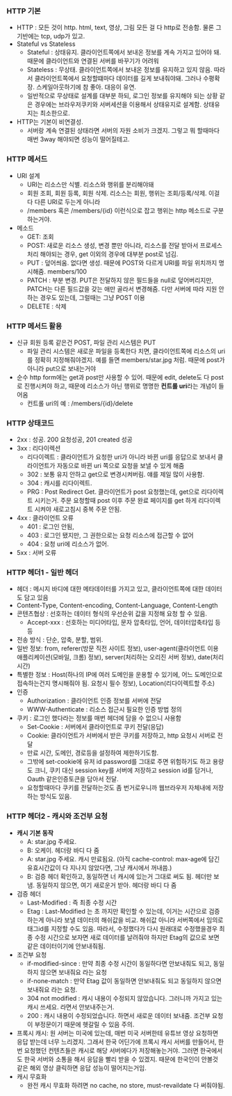 ### HTTP 기본
- HTTP : 모든 것이 http. html, text, 영상, 그림 모든 걸 다 http로 전송함. 물론 그 기반에는 tcp, udp가 있고.
- Stateful vs Stateless
  - Stateful : 상태유지. 클라이언트쪽에서 보내온 정보를 계속 가지고 있어야 돼. 때문에 클라이언트와 연결된 서버를 바꾸기가 어려워
  - Stateless : 무상태. 클라이언트쪽에서 보내온 정보를 유지하고 있지 않음. 따라서 클라이언트쪽에서 요청할떄마다 데이터를 길게 보내줘야돼. 그러나 수평확장. 스케일아웃하기에 참 좋아. 대응이 유연.
  - 일반적으로 무상태로 설계를 대부분 하되, 로그인 정보를 유지해야 되는 상황 같은 경우에는 브라우저쿠키와 서버세션을 이용해서 상태유지로 설계함. 상태유지는 최소한으로.
- HTTP는 기본이 비연결성. 
  - 서버랑 계속 연결된 상태라면 서버의 자원 소비가 크겠지. 그렇고 뭐 할때마다 매번 3way 해야되면 성능이 떨어질테고. 

### HTTP 메서드
- URI 설계
  - URI는 리소스만 식별. 리소스와 행위를 분리해야돼
  - 회원 조회, 회원 등록, 회원 삭제. 리소스는 회원, 행위는 조회/등록/삭제. 이걸 다 다른 URI로 두는게 아니라
  - /members 혹은 /members/{id} 이런식으로 잡고 행위는 http 메소드로 구분 하는거야.
- 메소드
  - GET: 조회
  - POST: 새로운 리소스 생성, 변경 뿐만 아니라, 리소스를 전달 받아서 프로세스 처리 해야되는 경우, get 이외의 경우에 대부분 post로 넘김.
  - PUT : 덮어씌움. 없다면 생성. 때문에 POST와 다르게 URI를 파일 위치까지 명시해줌. members/100
  - PATCH : 부분 변경. PUT은 전달하지 않은 필드들을 null로 덮어버리지만, PATCH는 다른 필드값을 갖는 애만 골라서 변경해줌. 다만 서버에 따라 지원 안하는 경우도 있는데, 그럴때는 그냥 POST 이용
  - DELETE : 삭제

### HTTP 메서드 활용
- 신규 회원 등록 같은건 POST, 파일 관리 시스템은 PUT
  - 파일 관리 시스템은 새로운 파일을 등록한다 치면, 클라이언트쪽에 리소스의 uri를 정확히 지정해줘야겠지. 예를 들면 members/star.jpg 처럼. 때문에 post가 아니라 put으로 보내는거야
- 순수 http form에는 get과 post만 사용할 수 있어. 때문에 edit, delete도 다 post로 진행시켜야 하고, 때문에 리소스가 아닌 행위로 명명한 **컨트롤 uri**라는 개념이 들어옴
  - 컨트롤 uri의 예 : /members/{id}/delete

### HTTP 상태코드
- 2xx : 성공. 200 요청성공, 201 created 성공
- 3xx : 리다이렉션
  - 리다이렉트 : 클라이언트가 요청한 uri가 아니라 바뀐 uri를 응답으로 보내서 클라이언트가 자동으로 바뀐 uri 쪽으로 요청을 보낼 수 있게 해줌
  - 302 : 보통 유지 안하고 get으로 변경시켜버림. 얘를 제일 많이 사용함.
  - 304 : 캐시를 리다이렉트.
  - PRG : Post Redirect Get. 클라이언트가 post 요청했는데, get으로 리다이렉트 시키는거. 주문 요청할때 post 이후 주문 완료 페이지를 get 하게 리다이렉트 시켜야 새로고침시 중복 주문 안됨.
- 4xx : 클라이언트 오류
  - 401 : 로그인 안됨,
  - 403 : 로그인 됐지만, 그 권한으로는 요청 리소스에 접근할 수 없어
  - 404 : 요청 uri에 리소스가 없어.
- 5xx : 서버 오류

### HTTP 헤더1 - 일반 헤더
- 헤더 : 메시지 바디에 대한 메타데이터를 가지고 있고, 클라이언트쪽에 대한 데이터도 담고 있음
- Content-Type, Content-encoding, Content-Language, Content-Length
- 콘텐츠협상 : 선호하는 데이터 형식의 우선순위 값을 지정해 요청 할 수 있음.
  - Accept-xxx : 선호하는 미디어타입, 문자 압축타입, 언어, 데이터압축타입 등등
- 전송 방식 : 단순, 압축, 분할, 범위.
- 일반 정보: from, referer(방문 직전 사이트 정보), user-agent(클라이언트 이용 애플리케이션(모바일, 크롬) 정보), server(처리하는 오리진 서버 정보), date(처리 시간)
- 특별한 정보 : Host(하나의 IP에 여러 도메인을 운용할 수 있기에, 어느 도메인으로 접속하는건지 명시해줘야 됨. 요청시 필수 정보), Location(리다이렉트할 주소)
- 인증
  - Authorization : 클라이언트 인증 정보를 서버에 전달
  - WWW-Authenticate : 리소스 접근시 필요한 인증 방법 정의
- 쿠키 : 로그인 했다라는 정보를 매번 헤더에 담을 수 없으니 사용함
  - Set-Cookie : 서버에서 클라이언트로 쿠키 전달(응답)
  - Cookie: 클라이언트가 서버에서 받은 쿠키를 저장하고, http 요청시 서버로 전달
  - 만료 시간, 도메인, 경로등을 설정하여 제한하기도함.
  - 그밖에 set-cookie에 유저 id password를 그대로 주면 위험하기도 하고 용량도 크니, 쿠키 대신 session key를 서버에 저장하고 session id를 담거나, Oauth 같은인증토큰을 담아서 전달. 
  - 요청할때마다 쿠키를 전달하는것도 좀 번거로우니까 웹브라우저 자체내에 저장하는 방식도 있음.

### HTTP 헤더2 - 캐시와 조건부 요청
- **캐시 기본 동작**
  - A: star.jpg 주세요. 
  - B: 오케이. 헤더랑 바디 다 줌
  - A: star.jpg 주세요. 캐시 만료됨요. (아직 cache-control: max-age에 담긴 유효시간값이 다 지나지 않았다면, 그냥 캐시에서 꺼내씀.)
  - B: 검증 헤더 확인하고, 동일하면 너 캐시에 있는거 그대로 써도 됨. 헤더만 보냄. 동일하지 않으면, 여기 새로운거 받아. 헤더랑 바디 다 줌
- 검증 헤더
  - Last-Modified : 즉 최종 수정 시간
  - Etag : Last-Modified 는 초 까지만 확인할 수 있는데, 이거는 시간으로 검증하는게 아니라 보낼 데이터의 해쉬값을 비교. 해쉬값 아니라 서버쪽에서 임의로 태그id를 지정할 수도 있음. 따라서, 수정했다가 다시 원래대로 수정했을경우 최종 수정 시간으로 보자면 새로 데이터를 날려줘야 하지만 Etag의 값으로 보면 같은 데이터이기에 안보내줘됨.
- 조건부 요청
  - if-modified-since : 만약 최종 수정 시간이 동일하다면 안보내줘도 되고, 동일하지 않으면 보내줘요 라는 요청
  - if-none-match : 만약 Etag 값이 동일하면 안보내줘도 되고 동일하지 않으면 보내줘요 라는 요청.
  - 304 not modified : 캐시 내용이 수정되지 않았습니다. 그러니까 가지고 있는 캐시 쓰세요. 라면서 안보내주는거.
  - 200 : 캐시 내용이 수정되었습니다. 하면서 새로운 데이터 보내줌. 조건부 요청이 부정문이기 때문에 헷갈릴 수 있음 주의.
- 프록시 캐시: 원 서버는 미국에 있는데, 매번 미국 서버한테 유튜브 영상 요청하면 응답 받는데 너무 느리겠지. 그래서 한국 어딘가에 프록시 캐시 서버를 만들어서, 한번 요청했던 컨텐츠들은 캐시로 해당 서버에다가 저장해놓는거야. 그러면 한국에서도 한국 서버와 소통을 해서 응답을 빨리 받을 수 있겠지. 때문에 한국인이 안볼것 같은 해외 영상 클릭하면 응답 성능이 떨어지는거임.
- 캐시 무효화
  - 완전 캐시 무효화 하려면 no cache, no store, must-revaildate 다 써줘야됨.
